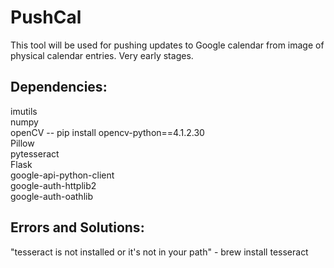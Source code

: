 # PushCal
This tool will be used for pushing updates to Google calendar from image of physical calendar entries. Very early stages. 
## Dependencies:
imutils\
numpy\
openCV -- pip install opencv-python==4.1.2.30\
Pillow\
pytesseract\
Flask\
google-api-python-client\
google-auth-httplib2\
google-auth-oathlib
## Errors and Solutions:
"tesseract is not installed or it's not in your path" - brew install tesseract
